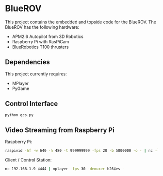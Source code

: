 BlueROV
=======

This project contains the embedded and topside code for the BlueROV. The BlueROV has the following hardware:

* APM2.6 Autopilot from 3D Robotics
* Raspberry Pi with RasPiCam
* BlueRobotics T100 thrusters

## Dependencies

This project currently requires:

* MPlayer
* PyGame

## Control Interface

```bash
python gcs.py
```

## Video Streaming from Raspberry Pi

Raspberry Pi:

```bash
raspivid -hf -w 640 -h 480 -t 999999999 -fps 20 -b 5000000 -o - | nc -l -p 4444
```

Client / Control Station:

```bash
nc 192.168.1.9 4444 | mplayer -fps 30 -demuxer h264es -
```